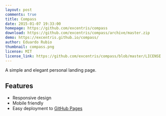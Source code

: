 ```yaml
---
layout: post
comments: true
title: Compass
date: 2015-01-07 19:33:00
homepage: https://github.com/excentris/compass
download: https://github.com/excentris/compass/archive/master.zip
demo: https://excentris.github.io/compass/
author: Eduardo Rubio
thumbnail: compass.png
license: MIT
license_link: https://github.com/excentris/compass/blob/master/LICENSE
---
```


A simple and elegant personal landing page.

## Features

* Responsive design
* Mobile friendly
* Easy deployment to [GitHub Pages](https://pages.github.com)
